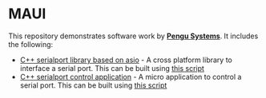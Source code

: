# MAUI

This repository demonstrates software work by **[Pengu Systems](www.pengusystems.com)**. It includes the following:
* [C++ serialport library based on asio](./examples/serialport/) - A cross platform library to interface a serial port. This can be built using [this script](./scripts/cpp/build_maui.sh)
* [C++ serialport control application](./examples/microm/) - A micro application to control a serial port. This can be built using [this script](./scripts/cpp/build_maui.sh)
